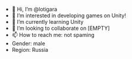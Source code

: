 - 👋 Hi, I’m @lotigara
- 👀 I’m interested in developing games on Unity!
- 🌱 I’m currently learning Unity
- 💞️ I’m looking to collaborate on [EMPTY]
- 📫 How to reach me: not spaming
- Gender: male
- Region: Russia
<!---
lotigara/lotigara is a ✨ special ✨ repository because its `README.md` (this file) appears on your GitHub profile.
You can click the Preview link to take a look at your changes.
--->
